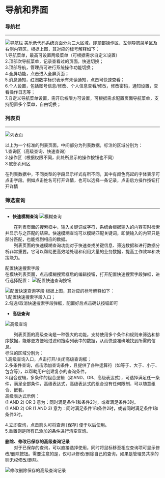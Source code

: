 # 导航和界面
### 导航栏
---------------
![导航栏](https://mldocs.ks3-cn-beijing.ksyuncs.com/%E5%AF%BC%E8%88%AA%E5%92%8C%E7%95%8C%E9%9D%A2/%E5%AF%BC%E8%88%AA%E6%A0%8F%EF%BC%88%E5%AF%BC%E8%88%AA%E7%95%8C%E9%9D%A2%EF%BC%89.png)
美乐低代码系统页面分为三大区域，即顶部操作区、左侧导航菜单区及右侧内容区。根据上图，其对应的标号解释如下：  
1.导航菜单，最高可设置两级菜单（可根据需求自定义设置）  
2.顶部次导航菜单，记录查看过的页面，快速切换；  
3.顶部导航，管理员可进行系统操作功能切换；  
4.全屏功能，点击进入全屏页面；  
5.消息通知，红圈数字标识表示有未读通知，点击可快速查看；  
6.个人设置，包括账号信息/修改、个人信息查看/修改，修改密码，通知设置，查看操作日志等；  
7.自定义导航菜单设置，需开启权限方可设置，可根据需求配置页面导航菜单，支持配置多个菜单，自由切换；

### 列表页
---------------
![列表页](https://mldocs.ks3-cn-beijing.ksyuncs.com/%E5%AF%BC%E8%88%AA%E5%92%8C%E7%95%8C%E9%9D%A2/%E5%88%97%E8%A1%A8%E9%A1%B5%EF%BC%88%E5%AF%BC%E8%88%AA%E7%95%8C%E9%9D%A2%EF%BC%89.png)

以上为一个标准的列表页面，中间部分为列表数据，标注的区域分别为：  
1.查询区（高级查询、快速查询）  
2.操作区（根据权限不同，此处所显示的操作按钮也不同）  
3.底部页码区

在列表数据中，不同类型的字段显示样式有所不同，其中有颜色亮起的字体表示可点击字段。例如点击姓名可打开详情，也可以选择一条记录，点击后方操作按钮打开详情

### 筛选查询
---------------
* **快速模糊查询**
![模糊查询](https://mldocs.ks3-cn-beijing.ksyuncs.com/%E5%AF%BC%E8%88%AA%E5%92%8C%E7%95%8C%E9%9D%A2/%E6%A8%A1%E7%B3%8A%E6%9F%A5%E8%AF%A2.png)

&emsp;&emsp;在列表页面的搜索框中，输入关键词或字符，系统会根据输入的内容实时检索并显示与之匹配的结果。快速模糊查询可以模糊匹配关键词，即使输入的内容只是部分匹配，也能找到相应的数据。  
&emsp;&emsp;列表页面的快速模糊查询功能对于快速查找关键信息、筛选数据和进行数据分析非常重要。它可以帮助更高效地处理和利用大量的业务数据，提高工作效率和决策能力。

配置快速搜索字段  
在模块列表页面，点击模糊搜索框后的编辑按钮，打开配置快速搜索字段弹框，进行选择配置：
![配置快速查询按钮](https://mldocs.ks3-cn-beijing.ksyuncs.com/%E5%AF%BC%E8%88%AA%E5%92%8C%E7%95%8C%E9%9D%A2/%E9%85%8D%E7%BD%AE%E5%BF%AB%E9%80%9F%E6%9F%A5%E8%AF%A2%E5%85%A5%E5%8F%A3.png)

![配置快速查询字段](https://mldocs.ks3-cn-beijing.ksyuncs.com/%E5%AF%BC%E8%88%AA%E5%92%8C%E7%95%8C%E9%9D%A2/%E9%85%8D%E7%BD%AE%E5%BF%AB%E9%80%9F%E6%9F%A5%E8%AF%A2%E5%AD%97%E6%AE%B5.png)
根据上图，其对应的标号解释如下：  
1.配置快速搜索字段入口；  
2.勾选/取消快速搜索字段弹框，配置好后点击确认按钮即可

* **高级查询**

![高级查询](https://mldocs.ks3-cn-beijing.ksyuncs.com/%E5%AF%BC%E8%88%AA%E5%92%8C%E7%95%8C%E9%9D%A2/%E9%AB%98%E7%BA%A7%E6%9F%A5%E8%AF%A2.png)

&emsp;&emsp;列表页面的高级查询是一种强大的功能，支持使用多个条件和规则来筛选和排序数据，能够更方便地过滤和搜索列表中的数据，从而快速准确地找到所需的信息。  
标注的区域分别为：  
1.高级查询入口，点击打开/关闭高级查询框；  
2.多条件查询，点击添加查询条件，且提供了各种运算符（如等于、大于、小于、包含等），以帮助用户创建复杂的查询条件。  
3.组合逻辑，多条件的组合逻辑（如AND、OR、高级表达式），可选择满足任一条件，满足全部条件，高级表达式，高级表达式的组合没有任何限制，可以随意组合、嵌套。  
高级表达式示例：  
(1 AND 2) OR 3  意为：同时满足条件1和条件2时，或者满足条件3时。  
(1 AND 2) OR (1 AND 3) 意为：同时满足条件1和条件2时，或者同时满足条件1和条件3时。

4.立即查询，点击箭头可将查询 [保存] 便于以后使用。  
5.重置则是所有已添加的条件进行清空查询。

**删除、修改已保存的高级查询记录**  
&emsp;&emsp;对于已保存的查询，可以直接选择使用，同时将鼠标移至相应查询项可显示修改/删除按钮。需要注意的是，仅可以修改/删除自己的查询，如果是管理员共享的则无权修改/删除。

![修改删除保存的高级查询记录](https://mldocs.ks3-cn-beijing.ksyuncs.com/%E5%AF%BC%E8%88%AA%E5%92%8C%E7%95%8C%E9%9D%A2/%E4%BF%AE%E6%94%B9%E9%AB%98%E7%BA%A7%E6%9F%A5%E8%AF%A2%E8%AE%B0%E5%BD%95.png)
